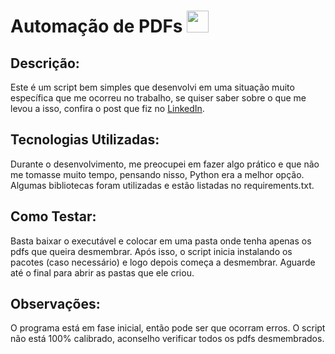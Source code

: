 # Automação de PDFs <img width=35px src="assets/img/portugues.png">

## Descrição:

Este é um script bem simples que desenvolvi em uma situação muito específica que me ocorreu no trabalho, se quiser saber sobre o que me levou a isso, confira o post que fiz no [LinkedIn](https://matheuspsiqueira.github.io/Portfolio/).

## Tecnologias Utilizadas:

Durante o desenvolvimento, me preocupei em fazer algo prático e que não me tomasse muito tempo, pensando nisso, Python era a melhor opção. Algumas bibliotecas foram utilizadas e estão listadas no requirements.txt.

## Como Testar:

Basta baixar o executável e colocar em uma pasta onde tenha apenas os pdfs que queira desmembrar. Após isso, o script inicia instalando os pacotes (caso necessário) e logo depois começa a desmembrar. Aguarde até o final para abrir as pastas que ele criou.

## Observações:

O programa está em fase inicial, então pode ser que ocorram erros. 
O script não está 100% calibrado, aconselho verificar todos os pdfs desmembrados.
